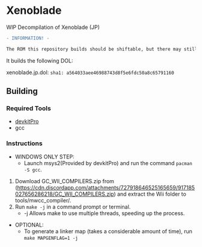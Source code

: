 # Xenoblade
WIP Decompilation of Xenoblade (JP)

```diff
- INFORMATION! -

The ROM this repository builds should be shiftable, but there may still be parts that aren't.
```

It builds the following DOL:

xenoblade.jp.dol: `sha1: a564033aee46988743d8f5e6fdc50a8c65791160`

## Building

### Required Tools
* [devkitPro](https://devkitpro.org/wiki/Getting_Started)
* gcc

### Instructions

* WINDOWS ONLY STEP:
	- Launch msys2(Provided by devkitPro) and run the command `pacman -S gcc`.
	
1. Download GC_WII_COMPILERS.zip from (https://cdn.discordapp.com/attachments/727918646525165659/917185027656286218/GC_WII_COMPILERS.zip) and extract the Wii folder to tools/mwcc_compiler/.
2. Run `make -j` in a command prompt or terminal.
	- -j Allows make to use multiple threads, speeding up the process.

* OPTIONAL:
	- To generate a linker map (takes a considerable amount of time), run `make MAPGENFLAG=1 -j`
